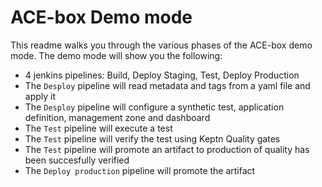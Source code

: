 # ACE-box Demo mode

This readme walks you through the various phases of the ACE-box demo mode.
The demo mode will show you the following:

- 4 jenkins pipelines: Build, Deploy Staging, Test, Deploy Production
- The `Desploy` pipeline will read metadata and tags from a yaml file and apply it
- The `Desploy` pipeline will configure a synthetic test, application definition, management zone and dashboard
- The `Test` pipeline will execute a test
- The `Test` pipeline will verify the test using Keptn Quality gates
- The `Test` pipeline will promote an artifact to production of quality has been succesfully verified
- The `Deploy production` pipeline will promote the artifact

